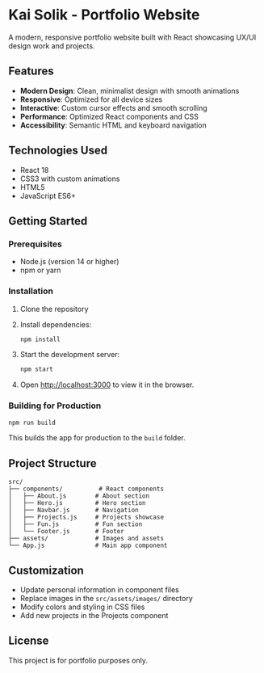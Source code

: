 # Kai Solik - Portfolio Website

A modern, responsive portfolio website built with React showcasing UX/UI design work and projects.

## Features

- **Modern Design**: Clean, minimalist design with smooth animations
- **Responsive**: Optimized for all device sizes
- **Interactive**: Custom cursor effects and smooth scrolling
- **Performance**: Optimized React components and CSS
- **Accessibility**: Semantic HTML and keyboard navigation

## Technologies Used

- React 18
- CSS3 with custom animations
- HTML5
- JavaScript ES6+

## Getting Started

### Prerequisites

- Node.js (version 14 or higher)
- npm or yarn

### Installation

1. Clone the repository
2. Install dependencies:
   ```bash
   npm install
   ```

3. Start the development server:
   ```bash
   npm start
   ```

4. Open [http://localhost:3000](http://localhost:3000) to view it in the browser.

### Building for Production

```bash
npm run build
```

This builds the app for production to the `build` folder.

## Project Structure

```
src/
├── components/          # React components
│   ├── About.js        # About section
│   ├── Hero.js         # Hero section
│   ├── Navbar.js       # Navigation
│   ├── Projects.js     # Projects showcase
│   ├── Fun.js          # Fun section
│   └── Footer.js       # Footer
├── assets/             # Images and assets
└── App.js              # Main app component
```

## Customization

- Update personal information in component files
- Replace images in the `src/assets/images/` directory
- Modify colors and styling in CSS files
- Add new projects in the Projects component

## License

This project is for portfolio purposes only.

